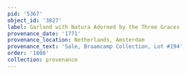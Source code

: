 ```yaml
---
pid: '5367'
object_id: '3827'
label: Garland with Natura Adorned by the Three Graces
provenance_date: '1771'
provenance_location: Netherlands, Amsterdam
provenance_text: 'Sale, Braamcamp Collection, Lot #194'
order: '1808'
collection: provenance
---
```

